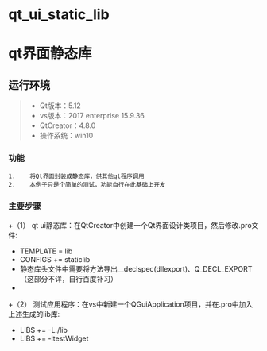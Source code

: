 # qt_ui_static_lib
qt界面静态库
===============
 
## 运行环境
 
>+ Qt版本：5.12
>+ vs版本：2017 enterprise 15.9.36
>+ QtCreator：4.8.0
>+ 操作系统：win10
 
 
### 功能
~~~
1.    将Qt界面封装成静态库，供其他qt程序调用
2.    本例子只是个简单的测试，功能自行在此基础上开发
~~~
 
### 主要步骤
+（1） qt ui静态库：在QtCreator中创建一个Qt界面设计类项目，然后修改.pro文件:
+   TEMPLATE = lib
+   CONFIGS += staticlib
+ 静态库头文件中需要将方法导出__declspec(dllexport)、Q_DECL_EXPORT（这部分不详，自行百度补习）
+   
+（2） 测试应用程序：在vs中新建一个QGuiApplication项目，并在.pro中加入上述生成的lib库:
+   LIBS += -L./lib
+   LIBS += -ltestWidget
 
 
